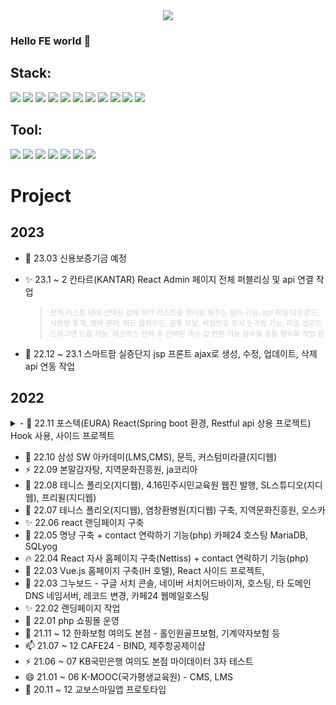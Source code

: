 

<!--

//주석 처리 시작

https://www.w3schools.com/charsets/ref_emoji.asp

**color000/color000** is a ✨ _special_ ✨ repository because its `README.md` (this file) appears on your GitHub profile.

Here are some ideas to get you started:

- 🔭 I’m currently working on ...
- 🌱 I’m currently learning ...
- 👯 I’m looking to collaborate on ...
- 🤔 I’m looking for help with ...
- 💬 Ask me about ...
- 📫 How to reach me: ...
- 😄 Pronouns: ...
- ⚡ Fun fact: ...🔥 최고의 이모티콘 ...
//주석 처리 끝-->

<div align="center">
<img src="https://capsule-render.vercel.app/api?type=waving&color=auto&height=300&section=header&text=DongHyun%20Moon&fontSize=90" />
</div>

### Hello FE world 👋

## Stack: 

<img src="https://img.shields.io/badge/React-61DAFB?style=flat&logo=React&logoColor=white" /> <img src="https://img.shields.io/badge/Vue.js-4FC08D?style=flat&logo=Vue.js&logoColor=white" />
<img src="https://img.shields.io/badge/Npm-CB3837?style=flat&logo=Npm&logoColor=white" />
<img src="https://img.shields.io/badge/Yarn-2C8EBB?style=flat&logo=Yarn&logoColor=white" />
<img src="https://img.shields.io/badge/HTML5-E34F26?style=flat&logo=HTML5&logoColor=white" /> <img src="https://img.shields.io/badge/CSS3-1572B6?style=flat&logo=CSS3&logoColor=white" />
<img src="https://img.shields.io/badge/Bootstrap-7952B3?style=flat&logo=Bootstrap&logoColor=white" />
<img src="https://img.shields.io/badge/Sass-CC6699?style=flat&logo=Sass&logoColor=white" />
<img src="https://img.shields.io/badge/JavaScript-F7DF1E?style=flat&logo=JavaScript&logoColor=white" />
<img src="https://img.shields.io/badge/jQuery-0769AD?style=flat&logo=jQuery&logoColor=white" />
<img src="https://img.shields.io/badge/Swiper-6332F6?style=flat&logo=Swiper&logoColor=white" />


## Tool: 
<img src="https://img.shields.io/badge/GitHub-181717?style=flat&logo=GitHub&logoColor=white" /> <img src="https://img.shields.io/badge/IntelliJIDEA-000000?style=flat&logo=IntelliJIDEA&logoColor=white" /> 
<img src="https://img.shields.io/badge/PhpStorm-000000?style=flat&logo=PhpStorm&logoColor=white" /> <img src="https://img.shields.io/badge/VisualStudioCode-007ACC?style=flat&logo=VisualStudioCode&logoColor=white" />
<img src="https://img.shields.io/badge/Figma-F24E1E?style=flat&logo=Figma&logoColor=white" />
<img src="https://img.shields.io/badge/AdobePhotoshop-31A8FF?style=flat&logo=AdobePhotoshop&logoColor=white" />
<img src="https://img.shields.io/badge/AdobeXd-FF61F6?style=flat&logo=AdobeXdp&logoColor=white" />


# Project

## 2023

- 🤔 23.03 신용보증기금 예정

- ✨ 23.1 ~ 2 칸타르(KANTAR) React Admin 페이지 전체 퍼블리싱 및 api 연결 작업  
    > <sub style="color: lightgray;">전체 리스트 내에 선택된 값에 따라 리스트를 랜더링 해주는 필터 기능, api 파일 다운로드, 사용량 통계, 멤버 관리, 워드 클라우드, 공통 모달, 비밀번호 표시 눈가림 기능, 파일 업로드 드래그앤 드롭 기능, 체크박스 선택 후 선택된 개수 값 반환 기능 함수를 공통 함수화 작업 등</sub>

- 🌈 22.12 ~ 23.1 스마트팜 실증단지 jsp 프론트 ajax로 생성, 수정, 업데이트, 삭제 api 연동 작업

## 2022
<details>
<summary>- 🌱 22.11 포스텍(EURA) React(Spring boot 환경, Restful api 상용 프로젝트) Hook 사용, 사이드 프로젝트  </summary>
    > <sub style="color: lightgray;">회원가입, 로그인, 자동로그인, 비밀번호 찾기, 회원가입시 이메일 중복체크, 프로필 및 편집, 레이아웃 분리, 프로젝트 설치, Axios로 api처리,  
   이메일 인증 파라미터 확인 후 api 전송 처리, 발급된 쿠키로 쿠키 확인 처리하여 라우터로 로그인 분기 처리, 비로그인시 화면 처리, 404페이지 처리,  
   다중 파일 업로드, 개인화 작업, 추가 퍼블리싱 화면, 날짜관련 정보 상태관리 api 전송, 시작날짜와 종료날짜 사이에 특정요일이 몇개 있는지 계산하는 함수,  
   시작날짜와 종료날짜 사이에 격주단위로(1주 세고 1주 건너뛰고) 특정요일이 몇개 있는지 계산,  
   체크박스가 1개만 체크 되어있으면 해당 체크박스 disabled, 2개 이상이면 해제,  
   시작날짜와 종료날짜 사이에 특정 날짜(예를들어 12일)이 몇개 있는지 확인하는 함수,
   같은 모달로 생성, 수정, 삭제 같이 쓰기 등</sub>
</details>

- 🌈 22.10 삼성 SW 아카데미(LMS,CMS), 문득, 커스텀미라클(지디웹)
- ⚡ 22.09 본말감자탕, 지역문화진흥원, ja코리아
- 🤔 22.08 테니스 폴리오(지디웹), 4.16민주시민교육원 웹진 발행, SL스튜디오(지디웹), 프리윌(지디웹)
- 💬 22.07 테니스 폴리오(지디웹), 염창환병원(지디웹) 구축, 지역문화진흥원, 오스카
- ✨ 22.06 react 랜딩페이지 구축
- 🌱 22.05 명냥 구축 + contact 연락하기 기능(php) 카페24 호스팅 MariaDB, SQLyog
- 🔥 22.04 React 자사 홈페이지 구축(Nettiss) + contact 연락하기 기능(php)
- 🚀 22.03 Vue.js 홈페이지 구축(IH 호텔), React 사이드 프로젝트, 
- 🌈 22.03 그누보드 - 구글 서치 콘솔, 네이버 서치어드바이저, 호스팅, 타 도메인 DNS 네임서버, 레코드 변경, 카페24 웹메일호스팅
- ✨ 22.02 랜딩페이지 작업
- 🌻 22.01 php 쇼핑몰 운영
- 💬 21.11 ~ 12 한화보험 여의도 본점 - 홀인원골프보험, 기계약자보험 등
- 📫 21.07 ~ 12 CAFE24 - BIND, 제주항공제이샵
- ⚡ 21.06 ~ 07 KB국민은행 여의도 본점 마이데이터 3자 테스트
- 😄 21.01 ~ 06 K-MOOC(국가평생교육원) - CMS, LMS
- 🌱 20.11 ~ 12 교보스마일앱 프로토타입



